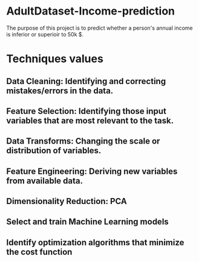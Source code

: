 # AdultDataset-Income-prediction
The purpose of this project is to predict whether a person's annual income is inferior or superioir to 50k $. 
# Techniques values
## Data Cleaning: Identifying and correcting mistakes/errors in the data.
## Feature Selection: Identifying those input variables that are most relevant to the task.
## Data Transforms: Changing the scale or distribution of variables.
## Feature Engineering: Deriving new variables from available data.
## Dimensionality Reduction: PCA
## Select and train Machine Learning models
## Identify optimization algorithms that minimize the cost function



